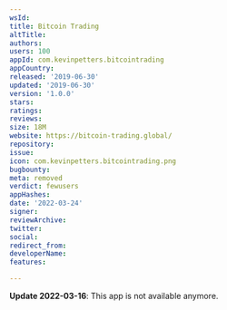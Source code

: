 ```yaml
---
wsId: 
title: Bitcoin Trading
altTitle: 
authors: 
users: 100
appId: com.kevinpetters.bitcointrading
appCountry: 
released: '2019-06-30'
updated: '2019-06-30'
version: '1.0.0'
stars: 
ratings: 
reviews: 
size: 18M
website: https://bitcoin-trading.global/
repository: 
issue: 
icon: com.kevinpetters.bitcointrading.png
bugbounty: 
meta: removed
verdict: fewusers
appHashes: 
date: '2022-03-24'
signer: 
reviewArchive: 
twitter: 
social: 
redirect_from: 
developerName: 
features: 

---
```


**Update 2022-03-16**: This app is not available anymore.

